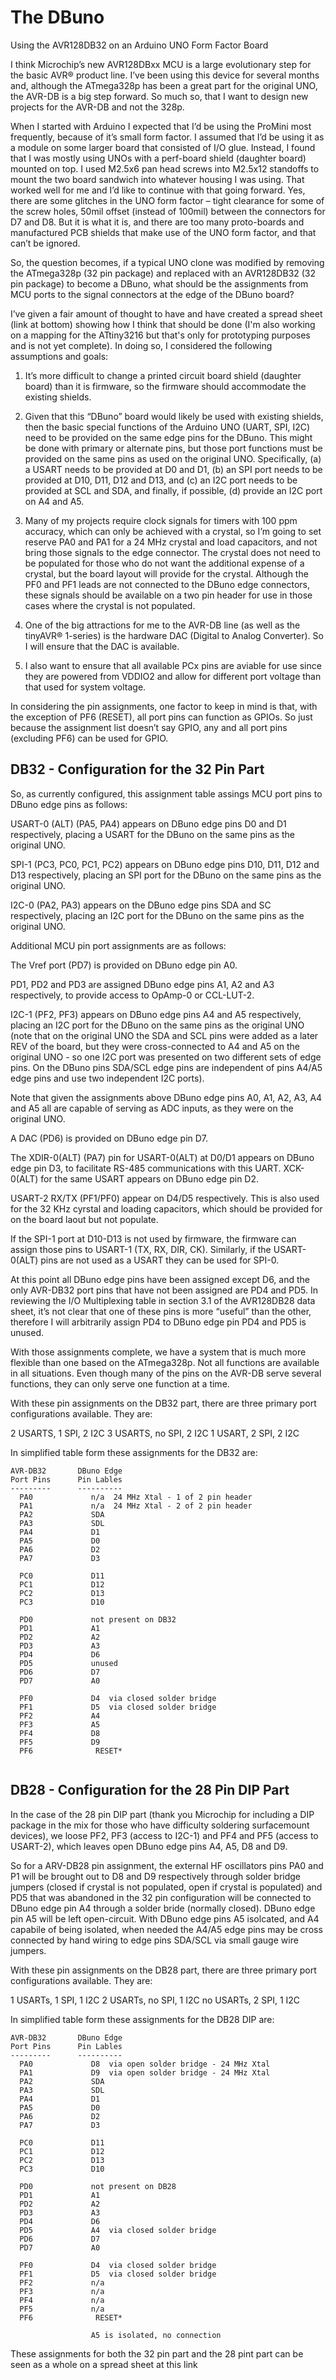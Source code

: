 # The DBuno
Using the AVR128DB32 on an Arduino UNO Form Factor Board

I think Microchip’s new AVR128DBxx MCU is a large evolutionary step for the basic AVR® product line.  I’ve been using this device for several months and, although the ATmega328p has been a great part for the original UNO, the AVR-DB is a big step forward.  So much so, that I want to design new projects for the AVR-DB and not the 328p.

When I started with Arduino I expected that I’d be using the ProMini most frequently, because of it’s small form factor.  I assumed that I’d be using it as a module on some larger board that consisted of I/O glue.  Instead, I found that I was mostly using UNOs with a perf-board shield (daughter board) mounted on top.  I used M2.5x6 pan head screws into M2.5x12 standoffs to mount the two board sandwich into whatever housing I was using.  That worked well for me and I’d like to continue with that going forward.  Yes, there are some glitches in the UNO form factor – tight clearance for some of the screw holes, 50mil offset (instead of 100mil) between the connectors for D7 and D8.  But it is what it is, and there are too many proto-boards and manufactured PCB shields that make use of the UNO form factor, and that can’t be ignored.

So, the question becomes, if a typical UNO clone was modified by removing the ATmega328p (32 pin package) and replaced with an AVR128DB32 (32 pin package) to become a DBuno, what should be the assignments from MCU ports to the signal connectors at the edge of the DBuno board?

I’ve given a fair amount of thought to have and have created a spread sheet (link at bottom) showing how I think that should be done (I'm also working on a mapping for the ATtiny3216 but that's only for prototyping purposes and is not yet complete).  In doing so, I considered the following assumptions and goals:

1.	It’s more difficult to change a printed circuit board shield (daughter board) than it is firmware, so the firmware should accommodate the existing shields.

2.	Given that this “DBuno” board would likely be used with existing shields, then the basic special functions of the Arduino UNO (UART, SPI, I2C) need to be provided on the same edge pins for the DBuno.  This might be done with primary or alternate pins, but those port functions must be provided on the same pins as used on the original UNO.  Specifically,  (a) a USART needs to be provided at D0 and D1, (b) an SPI port needs to be provided at D10, D11, D12 and D13, and (c) an I2C port needs to be provided at SCL and SDA, and finally, if possible, (d) provide an I2C port on A4 and A5.

3.	Many of my projects require clock signals for timers with 100 ppm accuracy, which can only be achieved with a crystal, so I’m going to set reserve PA0 and PA1 for a 24 MHz crystal and load capacitors, and not bring those signals to the edge connector.  The crystal does not need to be populated for those who do not want the additional expense of a crystal, but the board layout will provide for the crystal.  Although the PF0 and PF1 leads are not connected to the DBuno edge connectors, these signals should be available on a two pin header for use in those cases where the crystal is not populated.

4.	One of the big attractions for me to the AVR-DB line (as well as the tinyAVR® 1-series) is the hardware DAC (Digital to Analog Converter).  So I will ensure that the DAC is available.

5.	I also want to ensure that all available PCx pins are aviable for use since they are powered from VDDIO2 and allow for different port voltage than that used for system voltage.

In considering the pin assignments, one factor to keep in mind is that, with the exception of PF6 (RESET), all port pins can function as GPIOs.  So just because the assignment list doesn’t say GPIO, any and all port pins (excluding PF6) can be used for GPIO.

## DB32 - Configuration for the 32 Pin Part

So, as currently configured, this assignment table assings MCU port pins to DBuno edge pins as follows:

USART-0 (ALT) (PA5, PA4) appears on DBuno edge pins D0 and D1 respectively, placing a USART for the DBuno on the same pins as the original UNO.

SPI-1 (PC3, PC0, PC1, PC2) appears on DBuno edge pins D10, D11, D12 and D13 respectively, placing an SPI port for the DBuno on the same pins as the original UNO.

I2C-0 (PA2, PA3) appears on the DBuno edge pins SDA and SC respectively, placing an I2C port for the DBuno on the same pins as the original UNO.


Additional MCU pin port assignments are as follows:

The Vref port (PD7) is provided on DBuno edge pin A0.

PD1, PD2 and PD3 are assigned DBuno edge pins A1, A2 and A3 respectively, to provide access to OpAmp-0 or CCL-LUT-2.

I2C-1 (PF2, PF3) appears on DBuno edge pins A4 and A5 respectively, placing an I2C port for the DBuno on the same pins as the original UNO (note that on the original UNO the SDA and SCL pins were added as a later REV of the board, but they were cross-connected to A4 and A5 on the original UNO - so one I2C port was presented on two different sets of edge pins.  On the DBuno pins SDA/SCL edge pins are independent of pins A4/A5 edge pins and use two independent I2C ports).

Note that given the assignments above DBuno edge pins A0, A1, A2, A3, A4 and A5 all are capable of serving as ADC inputs, as they were on the original UNO.

A DAC (PD6) is provided on DBuno edge pin D7.

The XDIR-0(ALT) (PA7) pin for USART-0(ALT) at D0/D1 appears on DBuno edge pin D3, to facilitate RS-485 communications with this UART.  XCK-0(ALT) for the same USART appears on DBuno edge pin D2.

USART-2  RX/TX (PF1/PF0) appear on D4/D5 respectively.  This is also used for the 32 KHz cyrstal and loading capacitors, which should be provided for on the board laout but not populate.

If the SPI-1 port at D10-D13 is not used by firmware, the firmware can assign those pins to USART-1 (TX, RX, DIR, CK).  Similarly, if the USART-0(ALT) pins are not used as a USART they can be used for SPI-0.

At this point all DBuno edge pins have been assigned except D6, and the only AVR-DB32 port pins that have not been assigned are PD4 and PD5.  In reviewing the I/O Multiplexing table in section 3.1 of the AVR128DB28 data sheet, it’s not clear that one of these pins is more “useful” than the other, therefore I will arbitrarily assign PD4 to DBuno edge pin PD4 and PD5 is unused.

With those assignments complete, we have a system that is much more flexible than one based on the ATmega328p.  Not all functions are available in all situations.  Even though many of the pins on the AVR-DB serve several functions, they can only serve one function at a time.

With these pin assignments on the DB32 part, there are three primary port configurations available.  They are:


2 USARTS, 1 SPI, 2 I2C
3 USARTS, no SPI, 2 I2C
1 USART, 2 SPI, 2 I2C

In simplified table form these assignments for the DB32 are:

~~~text
AVR-DB32       DBuno Edge
Port Pins      Pin Lables
---------      ----------
  PA0             n/a  24 MHz Xtal - 1 of 2 pin header
  PA1             n/a  24 MHz Xtal - 2 of 2 pin header
  PA2             SDA
  PA3             SDL
  PA4             D1
  PA5             D0
  PA6             D2
  PA7             D3
  
  PC0             D11
  PC1             D12
  PC2             D13
  PC3             D10
  
  PD0             not present on DB32
  PD1             A1
  PD2             A2
  PD3             A3
  PD4             D6
  PD5             unused
  PD6             D7
  PD7             A0
  
  PF0             D4  via closed solder bridge
  PF1             D5  via closed solder bridge
  PF2             A4
  PF3             A5
  PF4             D8
  PF5             D9
  PF6              RESET*
  
~~~

## DB28 - Configuration for the 28 Pin DIP Part

In the case of the 28 pin DIP part (thank you Microchip for including a DIP package in the mix for those who have difficulty soldering surfacemount devices), we loose PF2, PF3 (access to I2C-1) and PF4 and PF5 (access to USART-2), which leaves open DBuno edge pins A4, A5, D8 and D9.

So for a ARV-DB28 pin assignment, the external HF oscillators pins PA0 and P1 will be brought out to D8 and D9 respectively through solder bridge jumpers (closed if crystal is not populated, open if crystal is populated) and PD5 that was abandoned in the 32 pin configuration will be connected to DBuno edge pin A4 through a solder bride (normally closed).  DBuno edge pin A5 will be left open-circuit.  With DBuno edge pins A5 isolcated, and A4 capabile of being isolated, when needed the A4/A5 edge pins may be cross connected by hand wiring to edge pins SDA/SCL via small gauge wire jumpers.

With these pin assignments on the DB28 part, there are three primary port configurations available.  They are:

1 USARTs, 1 SPI, 1 I2C
2 USARTs, no SPI, 1 I2C
no USARTs, 2 SPI, 1 I2C

In simplified table form these assignments for the DB28 DIP are:

~~~text
AVR-DB32       DBuno Edge
Port Pins      Pin Lables
---------      ----------
  PA0             D8  via open solder bridge - 24 MHz Xtal
  PA1             D9  via open solder bridge - 24 MHz Xtal
  PA2             SDA
  PA3             SDL
  PA4             D1
  PA5             D0
  PA6             D2
  PA7             D3
  
  PC0             D11
  PC1             D12
  PC2             D13
  PC3             D10
  
  PD0             not present on DB28
  PD1             A1
  PD2             A2
  PD3             A3
  PD4             D6
  PD5             A4  via closed solder bridge
  PD6             D7
  PD7             A0
  
  PF0             D4  via closed solder bridge
  PF1             D5  via closed solder bridge
  PF2             n/a
  PF3             n/a
  PF4             n/a
  PF5             n/a
  PF6              RESET*
  
                  A5 is isolated, no connection
~~~


These assignments for both the 32 pin part and the 28 pint part can be seen as a whole on a spread sheet at this link 
